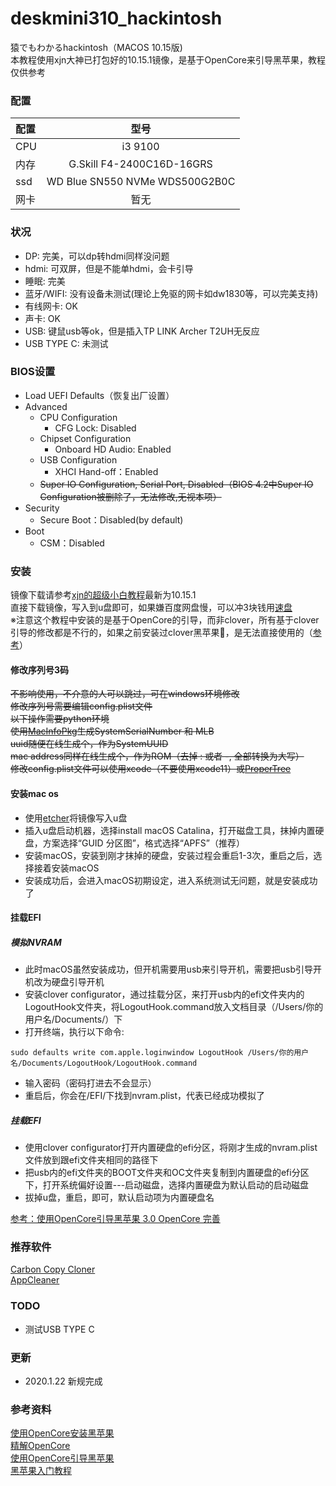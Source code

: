 
# deskmini310_hackintosh
猿でもわかるhackintosh（MACOS 10.15版)  
本教程使用xjn大神已打包好的10.15.1镜像，是基于OpenCore来引导黑苹果，教程仅供参考  

### 配置

| 配置 | 型号 |
|:-----------|:------------:|
| CPU       |     i3 9100     |
| 内存     |    G.Skill F4-2400C16D-16GRS    |
| ssd       |     WD Blue SN550 NVMe WDS500G2B0C     |
| 网卡         |      暂无      |

### 状况

* DP: 完美，可以dp转hdmi同样没问题
* hdmi: 可双屏，但是不能单hdmi，会卡引导
* 睡眠: 完美
* 蓝牙/WIFI: 没有设备未测试(理论上免驱的网卡如dw1830等，可以完美支持)
* 有线网卡: OK
* 声卡: OK
* USB: 键鼠usb等ok，但是插入TP LINK Archer T2UH无反应
* USB TYPE C: 未测试

### BIOS设置

* Load UEFI Defaults（恢复出厂设置）
* Advanced
  * CPU Configuration
    * CFG Lock: Disabled
  * Chipset Configuration
    * Onboard HD Audio: Enabled
  * USB Configuration
    * XHCI Hand-off：Enabled
  * ~~Super IO Configuration, Serial Port, Disabled（BIOS 4.2中Super IO Configuration被删除了，无法修改,无视本项）~~
* Security
  * Secure Boot：Disabled(by default)
* Boot
  * CSM：Disabled

### 安装
镜像下载请参考[xjn的超级小白教程](https://blog.xjn819.com/?p=7#comment-464)最新为10.15.1  
直接下载镜像，写入到u盘即可，如果嫌百度网盘慢，可以冲3块钱用[速盘](https://www.speedpan.com/)  
※注意这个教程中安装的是基于OpenCore的引导，而非clover，所有基于clover引导的修改都是不行的，如果之前安装过clover黑苹果🍎，是无法直接使用的（[参考](https://blog.daliansky.net/OpenCore-BootLoader.html)）  
#### 修改序列号3码
~~不影响使用，不介意的人可以跳过，可在windows环境修改  
修改序列号需要编辑config.plist文件  
以下操作需要python环境  
使用[MacInfoPkg](https://github.com/acidanthera/MacInfoPkg/releases)生成SystemSerialNumber 和 MLB  
uuid随便在线生成个，作为SystemUUID  
mac address同样在线生成个，作为ROM（去掉 : 或者 -, 全部转换为大写）  
修改config.plist文件可以使用xcode（不要使用xcode11）或[ProperTree](https://github.com/corpnewt/ProperTree)~~
#### 安装mac os
* 使用[etcher](https://www.balena.io/etcher/)将镜像写入u盘  
* 插入u盘启动机器，选择install macOS Catalina，打开磁盘工具，抹掉内置硬盘，方案选择“GUID 分区图”，格式选择“APFS”（推荐）  
* 安装macOS，安装到刚才抹掉的硬盘，安装过程会重启1-3次，重启之后，选择接着安装macOS  
* 安装成功后，会进入macOS初期设定，进入系统测试无问题，就是安装成功了  

#### 挂载EFI
##### 模拟NVRAM
* 此时macOS虽然安装成功，但开机需要用usb来引导开机，需要把usb引导开机改为硬盘引导开机  
* 安装clover configurator，通过挂载分区，来打开usb内的efi文件夹内的LogoutHook文件夹，将LogoutHook.command放入文档目录（/Users/你的用户名/Documents/）下  
* 打开终端，执行以下命令:  
```
sudo defaults write com.apple.loginwindow LogoutHook /Users/你的用户名/Documents/LogoutHook/LogoutHook.command
```
* 输入密码（密码打进去不会显示）  
* 重启后，你会在/EFI/下找到nvram.plist，代表已经成功模拟了

##### 挂载EFI
* 使用clover configurator打开内置硬盘的efi分区，将刚才生成的nvram.plist文件放到跟efi文件夹相同的路径下  
* 把usb内的efi文件夹的BOOT文件夹和OC文件夹复制到内置硬盘的efi分区下，打开系统偏好设置---启动磁盘，选择内置硬盘为默认启动的启动磁盘  
* 拔掉u盘，重启，即可，默认启动项为内置硬盘名  

[参考：使用OpenCore引导黑苹果 3.0 OpenCore 完善](https://blog.xjn819.com/?p=543)

### 推荐软件
[Carbon Copy Cloner](https://bombich.com/ja)  
[AppCleaner](https://freemacsoft.net/appcleaner/)  

### TODO
* 测试USB TYPE C


### 更新
* 2020.1.22 新规完成
### 参考资料
[使用OpenCore安装黑苹果](https://github.com/cattyhouse/oc-guide)  
[精解OpenCore](https://blog.daliansky.net/OpenCore-BootLoader.html)  
[使用OpenCore引导黑苹果](https://blog.xjn819.com/?p=543)  
[黑苹果入门教程](https://sleele.com/2019/07/14/gettingstartedtutorial/)  
